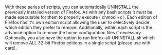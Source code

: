 With these series of scripts, you can automatically UNINSTALL the previously installed version of Firefox. As with any bash scripts it must be made executable for them to properly execute ( chmod +x ). Each edition of Firefox has it's own edition script allowing the user to selectively decide which edition they prefer to remove. Additionally, within each script is the advance option to remove the home configuration files if necessary. Optionally, you also have the option to run firefox-all-UNINSTALL.sh which will remove ALL 32-bit Firefox editions in a single script (please use with care).
